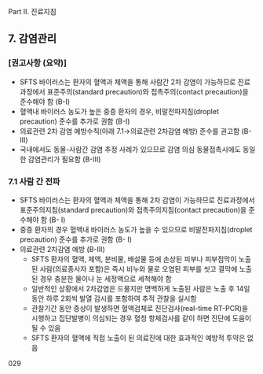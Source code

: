 Part II. 진료지침

## 7. 감염관리

### [권고사항 (요약)]

- SFTS 바이러스는 환자의 혈액과 체액을 통해 사람간 2차 감염이 가능하므로 진료과정에서 표준주의(standard precaution)와 접촉주의(contact precaution)을 준수해야 함 (B-I)
- 혈액내 바이러스 농도가 높은 중증 환자의 경우, 비말전파지침(droplet precaution) 준수를 추가로 권함 (B-I)
- 의료관련 2차 감염 예방수칙(아래 7.1→의료관련 2차감염 예방) 준수를 권고함 (B-III)
- 국내에서도 동물-사람간 감염 추정 사례가 있으므로 감염 의심 동물접촉시에도 동일한 감염관리가 필요함 (B-III)

### 7.1 사람 간 전파

- SFTS 바이러스는 환자의 혈액과 체액을 통해 2차 감염이 가능하므로 진료과정에서 표준주의지침(standard precaution)와 접촉주의지침(contact precaution)을 준수해야 함 (B- I)
- 중증 환자의 경우 혈액내 바이러스 농도가 높을 수 있으므로 비말전파지침(droplet precaution) 준수를 추가로 권함 (B- I)
- 의료관련 2차감염 예방 (B-III)
    - SFTS 환자의 혈액, 체액, 분비물, 배설물 등에 손상된 피부나 피부점막이 노출된 사람(의료종사자 포함)은 즉시 비누와 물로 오염된 피부를 씻고 결막에 노출된 경우 충분한 물이나 눈 세정액으로 세척해야 함
    - 일반적인 상황에서 2차감염은 드물지만 명백하게 노출된 사람은 노출 후 14일 동안 하루 2회씩 발열 감시를 포함하여 추적 관찰을 실시함
    - 관찰기간 동안 증상이 발생하면 혈액검체로 진단검사(real-time RT-PCR)을 시행하고 집단발병이 의심되는 경우 혈청 항체검사를 같이 하면 진단에 도움이 될 수 있음
    - SFTS 환자의 혈액에 직접 노출이 된 의료진에 대한 효과적인 예방적 투약은 없음

<PAGE>029